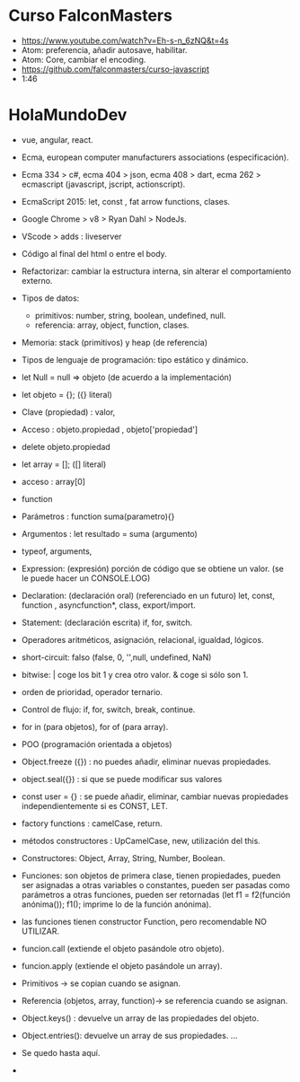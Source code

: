 # Curso FalconMasters
- https://www.youtube.com/watch?v=Eh-s-n_6zNQ&t=4s
- Atom: preferencia, añadir autosave, habilitar.
- Atom: Core, cambiar el encoding.
- https://github.com/falconmasters/curso-javascript
- 1:46

# HolaMundoDev
- vue, angular, react.
- Ecma, european computer manufacturers associations (especificación).
- Ecma 334 > c#, ecma 404 > json, ecma 408 > dart, ecma 262 > ecmascript (javascript, jscript, actionscript).
- EcmaScript 2015: let, const , fat arrow functions, clases.
- Google Chrome > v8 > Ryan Dahl > NodeJs.
- VScode > adds : liveserver
- Código al final del html o entre el body.
- Refactorizar: cambiar la estructura interna, sin alterar el comportamiento externo.
- Tipos de datos:
  - primitivos: number, string, boolean, undefined, null.
  - referencia: array, object, function, clases.
- Memoria: stack (primitivos) y heap (de referencia)
- Tipos de lenguaje de programación: tipo estático y dinámico.
- let Null = null => objeto (de acuerdo a la implementación)
- let objeto = {}; ({} literal)
- Clave (propiedad) : valor,
- Acceso : objeto.propiedad , objeto['propiedad']
- delete objeto.propiedad
- let array = []; ([] literal)
- acceso : array[0]
- function
- Parámetros : function suma(parametro){}
- Argumentos : let resultado = suma (argumento)
- typeof, arguments,
- Expression: (expresión) porción de código que se obtiene un valor. (se le puede hacer un CONSOLE.LOG)
- Declaration: (declaración oral) (referenciado en un futuro) let, const, function , asyncfunction*, class, export/import.
- Statement: (declaración escrita) if, for, switch.
- Operadores aritméticos, asignación, relacional, igualdad, lógicos.
- short-circuit: falso (false, 0, '',null, undefined, NaN)
- bitwise: | coge los bit 1 y crea otro valor. & coge si sólo son 1.
- orden de prioridad, operador ternario.
- Control de flujo: if, for, switch, break, continue.
- for in (para objetos), for of (para array).
- POO (programación orientada a objetos)
- Object.freeze ({}) : no puedes añadir, eliminar nuevas propiedades.
- object.seal({}) : si que se puede modificar sus valores
- const user = {} : se puede añadir, eliminar, cambiar nuevas propiedades independientemente si es CONST, LET.
- factory functions : camelCase, return.
- métodos constructores : UpCamelCase, new, utilización del this.
- Constructores: Object, Array, String, Number, Boolean.
- Funciones: son objetos de primera clase, tienen propiedades, pueden ser asignadas a otras variables o constantes, pueden ser pasadas como parámetros a otras funciones, pueden ser retornadas (let f1 = f2(función anónima()); f1(); imprime lo de la función anónima).
- las funciones tienen constructor Function, pero recomendable NO UTILIZAR.
- funcion.call (extiende el objeto pasándole otro objeto).
- funcion.apply (extiende el objeto pasándole un array).
- Primitivos -> se copian cuando se asignan.
- Referencia (objetos, array, function)-> se referencia cuando se asignan.
- Object.keys() : devuelve un array de las propiedades del objeto.
- Object.entries(): devuelve un array de sus propiedades.
...
- Se quedo hasta aquí.









-
